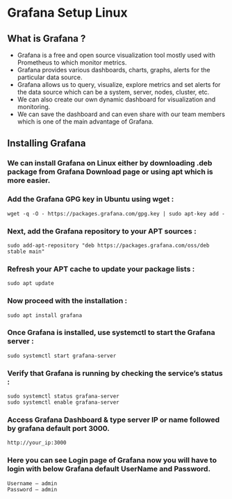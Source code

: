 # Grafana Setup Linux

## What is Grafana ?
<ul>
  <li>Grafana is a free and open source visualization tool mostly used with Prometheus to which monitor metrics.</li>
  <li>Grafana provides various dashboards, charts, graphs, alerts for the particular data source.</li>
  <li>Grafana allows us to query, visualize, explore metrics and set alerts for the data source which can be a system, server, nodes, cluster, etc.</li>
  <li>We can also create our own dynamic dashboard for visualization and monitoring.</li>
  <li>We can save the dashboard and can even share with our team members which is one of the main advantage of Grafana.</li>
</ul>

## Installing Grafana

### We can install Grafana on Linux either by downloading .deb package from Grafana Download page or using apt which is more easier.

### Add the Grafana GPG key in Ubuntu using wget : 

    wget -q -O - https://packages.grafana.com/gpg.key | sudo apt-key add -

### Next, add the Grafana repository to your APT sources :

    sudo add-apt-repository "deb https://packages.grafana.com/oss/deb stable main"

### Refresh your APT cache to update your package lists :

    sudo apt update

### Now proceed with the installation :

    sudo apt install grafana

### Once Grafana is installed, use systemctl to start the Grafana server : 

    sudo systemctl start grafana-server

### Verify that Grafana is running by checking the service’s status :

    sudo systemctl status grafana-server
    sudo systemctl enable grafana-server

### Access Grafana Dashboard & type server IP or name followed by grafana default port 3000.

    http://your_ip:3000

### Here you can see Login page of Grafana now you will have to login with below Grafana default UserName and Password.

    Username – admin
    Password – admin
